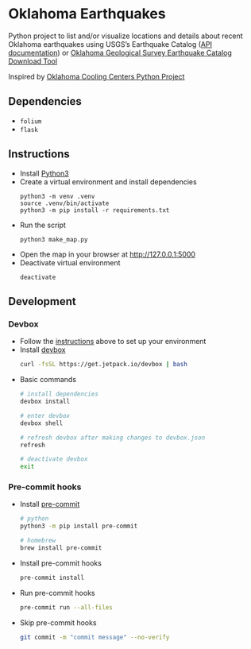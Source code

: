 # Oklahoma Earthquakes

Python project to list and/or visualize locations and details about recent Oklahoma earthquakes using USGS’s Earthquake Catalog ([API documentation](https://earthquake.usgs.gov/fdsnws/event/1/)) or [Oklahoma Geological Survey Earthquake Catalog Download Tool](https://ogsweb.ou.edu/eq_catalog/)

Inspired by [Oklahoma Cooling Centers Python Project](https://github.com/alex-code4okc/oklahoma_cooling_centers_python)

## Dependencies

* `folium`
* `flask`

## Instructions

* Install [Python3](https://www.python.org/downloads/)
* Create a virtual environment and install dependencies
    ```shell
    python3 -m venv .venv
    source .venv/bin/activate
    python3 -m pip install -r requirements.txt
    ```
* Run the script
    ```shell
    python3 make_map.py
    ```
* Open the map in your browser at http://127.0.0.1:5000
* Deactivate virtual environment
    ```shell
    deactivate
    ```

## Development

### Devbox

* Follow the [instructions](#instructions) above to set up your environment
* Install [devbox](https://www.jetpack.io/devbox/docs/quickstart/)
    ```bash
    curl -fsSL https://get.jetpack.io/devbox | bash
    ```
* Basic commands
    ```bash
    # install dependencies
    devbox install

    # enter devbox
    devbox shell

    # refresh devbox after making changes to devbox.json
    refresh

    # deactivate devbox
    exit
    ```

### Pre-commit hooks

* Install [pre-commit](https://pre-commit.com/#install)
    ```bash
    # python
    python3 -m pip install pre-commit

    # homebrew
    brew install pre-commit
    ```
* Install pre-commit hooks
    ```bash
    pre-commit install
    ```
* Run pre-commit hooks
    ```bash
    pre-commit run --all-files
    ```
* Skip pre-commit hooks
    ```bash
    git commit -m "commit message" --no-verify
    ```
